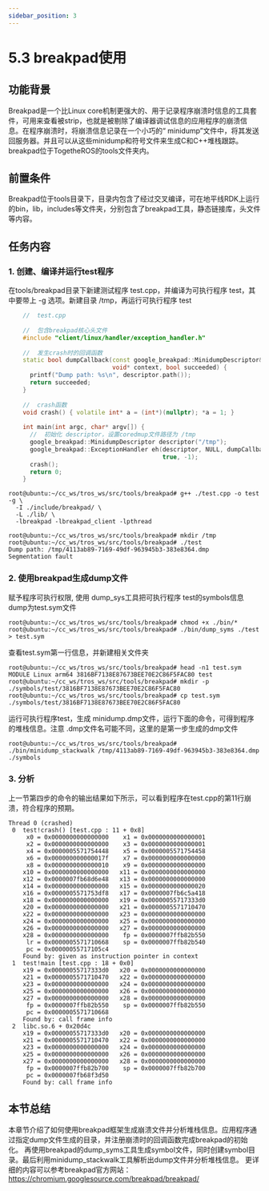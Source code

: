 ```yaml
---
sidebar_position: 3
---
```


# 5.3 breakpad使用

## 功能背景

Breakpad是一个比Linux core机制更强大的、用于记录程序崩溃时信息的工具套件，可用来查看被strip，也就是被剔除了编译器调试信息的应用程序的崩溃信息。在程序崩溃时，将崩溃信息记录在一个小巧的“ minidump”文件中，将其发送回服务器。并且可以从这些minidump和符号文件来生成C和C++堆栈跟踪。breakpad位于TogetheROS的tools文件夹内。
## 前置条件

Breakpad位于tools目录下，目录内包含了经过交叉编译，可在地平线RDK上运行的bin，lib，includes等文件夹，分别包含了breakpad工具，静态链接库，头文件等内容。

## 任务内容
### 1. 创建、编译并运行test程序
在tools/breakpad目录下新建测试程序 test.cpp，并编译为可执行程序 test，其中要带上 -g 选项。新建目录 /tmp，再运行可执行程序 test

```c++
    //  test.cpp
    
    //  包含breakpad核心头文件
    #include "client/linux/handler/exception_handler.h"
    
    //  发生crash时的回调函数
    static bool dumpCallback(const google_breakpad::MinidumpDescriptor& descriptor,
                             void* context, bool succeeded) {
      printf("Dump path: %s\n", descriptor.path());
      return succeeded;
    }
    
    //  crash函数
    void crash() { volatile int* a = (int*)(nullptr); *a = 1; }
    
    int main(int argc, char* argv[]) {
      //  初始化 descriptor，设置coredmup文件路径为 /tmp
      google_breakpad::MinidumpDescriptor descriptor("/tmp");
      google_breakpad::ExceptionHandler eh(descriptor, NULL, dumpCallback, NULL,
                                           true, -1);
      crash();
      return 0;
    }
```

```shell
root@ubuntu:~/cc_ws/tros_ws/src/tools/breakpad# g++ ./test.cpp -o test -g \
  -I ./include/breakpad/ \
  -L ./lib/ \
  -lbreakpad -lbreakpad_client -lpthread

root@ubuntu:~/cc_ws/tros_ws/src/tools/breakpad# mkdir /tmp
root@ubuntu:~/cc_ws/tros_ws/src/tools/breakpad# ./test
Dump path: /tmp/4113ab89-7169-49df-963945b3-383e8364.dmp
Segmentation fault
```

### 2. 使用breakpad生成dump文件  
赋予程序可执行权限, 使用 dump_sys工具把可执行程序 test的symbols信息dump为test.sym文件

```shell
root@ubuntu:~/cc_ws/tros_ws/src/tools/breakpad# chmod +x ./bin/*
root@ubuntu:~/cc_ws/tros_ws/src/tools/breakpad# ./bin/dump_syms ./test > test.sym
```

查看test.sym第一行信息，并新建相关文件夹

```shell
root@ubuntu:~/cc_ws/tros_ws/src/tools/breakpad# head -n1 test.sym
MODULE Linux arm64 3816BF7138E87673BEE70E2C86F5FAC80 test
root@ubuntu:~/cc_ws/tros_ws/src/tools/breakpad# mkdir -p ./symbols/test/3816BF7138E87673BEE70E2C86F5FAC80 
root@ubuntu:~/cc_ws/tros_ws/src/tools/breakpad# cp test.sym ./symbols/test/3816BF7138E87673BEE70E2C86F5FAC80 
```

运行可执行程序test，生成 minidump.dmp文件，运行下面的命令，可得到程序的堆栈信息。注意 .dmp文件名可能不同，这里的是第一步生成的dmp文件

```shell
root@ubuntu:~/cc_ws/tros_ws/src/tools/breakpad# ./bin/minidump_stackwalk /tmp/4113ab89-7169-49df-963945b3-383e8364.dmp ./symbols
```

### 3. 分析
 上一节第四步的命令的输出结果如下所示，可以看到程序在test.cpp的第11行崩溃，符合程序的预期。
    
    
    Thread 0 (crashed)
     0  test!crash() [test.cpp : 11 + 0x8]
         x0 = 0x0000000000000000    x1 = 0x0000000000000001
         x2 = 0x0000000000000000    x3 = 0x0000000000000001
         x4 = 0x0000005571754448    x5 = 0x0000005571754458
         x6 = 0x000000000000017f    x7 = 0x0000000000000000
         x8 = 0x0000000000000010    x9 = 0x0000000000000000
        x10 = 0x0000000000000000   x11 = 0x0000000000000000
        x12 = 0x0000007fb68d6e48   x13 = 0x0000000000000000
        x14 = 0x0000000000000000   x15 = 0x0000000000000020
        x16 = 0x0000005571753df8   x17 = 0x0000007fb6c5a418
        x18 = 0x0000000000000000   x19 = 0x00000055717333d0
        x20 = 0x0000000000000000   x21 = 0x0000005571710470
        x22 = 0x0000000000000000   x23 = 0x0000000000000000
        x24 = 0x0000000000000000   x25 = 0x0000000000000000
        x26 = 0x0000000000000000   x27 = 0x0000000000000000
        x28 = 0x0000000000000000    fp = 0x0000007ffb82b550
         lr = 0x0000005571710668    sp = 0x0000007ffb82b540
         pc = 0x00000055717105c4
        Found by: given as instruction pointer in context
     1  test!main [test.cpp : 18 + 0x0]
        x19 = 0x00000055717333d0   x20 = 0x0000000000000000
        x21 = 0x0000005571710470   x22 = 0x0000000000000000
        x23 = 0x0000000000000000   x24 = 0x0000000000000000
        x25 = 0x0000000000000000   x26 = 0x0000000000000000
        x27 = 0x0000000000000000   x28 = 0x0000000000000000
         fp = 0x0000007ffb82b550    sp = 0x0000007ffb82b550
         pc = 0x0000005571710668
        Found by: call frame info
     2  libc.so.6 + 0x20d4c
        x19 = 0x00000055717333d0   x20 = 0x0000000000000000
        x21 = 0x0000005571710470   x22 = 0x0000000000000000
        x23 = 0x0000000000000000   x24 = 0x0000000000000000
        x25 = 0x0000000000000000   x26 = 0x0000000000000000
        x27 = 0x0000000000000000   x28 = 0x0000000000000000
         fp = 0x0000007ffb82b700    sp = 0x0000007ffb82b700
         pc = 0x0000007fb68f3d50
        Found by: call frame info
        

## 本节总结
本章节介绍了如何使用breakpad框架生成崩溃文件并分析堆栈信息。应用程序通过指定dump文件生成的目录，并注册崩溃时的回调函数完成breakpad的初始化。
再使用breakpad的dump_syms工具生成symbol文件，同时创建symbol目录。最后利用minidump_stackwalk工具解析出dump文件并分析堆栈信息。
更详细的内容可以参考breakpad官方网站：https://chromium.googlesource.com/breakpad/breakpad/
